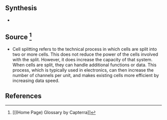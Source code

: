 ## Synthesis
- 
## Source [^1]
- Cell splitting refers to the technical process in which cells are split into two or more cells. This does not reduce the power of the cells involved with the split. However, it does increase the capacity of that system. When cells are split, they can handle additional functions or data. This process, which is typically used in electronics, can then increase the number of channels per unit, and makes existing cells more efficient by increasing data speed.
## References

[^1]: [[(Home Page) Glossary by Capterra]]